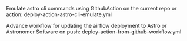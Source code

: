 Emulate astro cli commands using GithubAction on the current repo or action: deploy-action-astro-cli-emulate.yml

Advance workflow for updating the airflow deployment to Astro or Astronomer Software on push: deploy-action-from-github-workflow.yml
